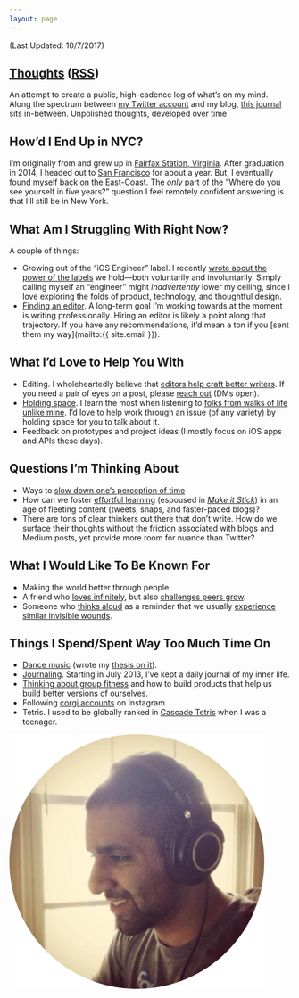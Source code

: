 ```yaml
---
layout: page
---
```


(Last Updated: 10/7/2017)

## [Thoughts](/thoughts) ([RSS](/thoughts.xml))

An attempt to create a public, high-cadence log of what’s on my mind. Along the spectrum between [my Twitter account](https://twitter.com/jasdev) and my blog, [this journal](/thoughts) sits in-between. Unpolished thoughts, developed over time.

## How’d I End Up in NYC?

I’m originally from and grew up in [Fairfax Station, Virginia](http://en.wikipedia.org/wiki/Fairfax_Station,_Virginia). After graduation in 2014, I headed out to [San Francisco](http://en.wikipedia.org/wiki/San_Francisco) for about a year. But, I eventually found myself back on the East-Coast. The _only_ part of the “Where do you see yourself in five years?” question I feel remotely confident answering is that I’ll still be in New York.

## What Am I Struggling With Right Now?

A couple of things:

- Growing out of the “iOS Engineer” label. I recently [wrote about the power of the labels](/peeling-labels) we hold—both voluntarily and involuntarily. Simply calling myself an “engineer” might _inadvertently_ lower my ceiling, since I love exploring the folds of product, technology, and thoughtful design.
- [Finding an editor](https://twitter.com/jasdev/status/916265441584140288). A long-term goal I’m working towards at the moment is writing professionally. Hiring an editor is likely a point along that trajectory. If you have any recommendations, it’d mean a ton if you [sent them my way](mailto:{{ site.email }}).

## What I’d Love to Help You With

- Editing. I wholeheartedly believe that [editors help craft better writers](https://twitter.com/jasdev/status/790202105839640580). If you need a pair of eyes on a post, please [reach out](https://twitter.com/jasdev) (DMs open).
- [Holding space](https://twitter.com/jasdev/status/831682922704945152). I learn the most when listening to [folks from walks of life unlike mine](https://twitter.com/jasdev/status/906596468873728000). I’d love to help work through an issue (of any variety) by holding space for you to talk about it.
- Feedback on prototypes and project ideas (I mostly focus on iOS apps and APIs these days).

## Questions I’m Thinking About

- Ways to [slow down one’s perception of time](https://twitter.com/naval/status/769745071675539456)
- How can we foster [effortful learning](http://journals.sagepub.com/doi/abs/10.1177/0963721414540167) (espoused in [_Make it Stick_](https://www.amazon.com/Make-Stick-Science-Successful-Learning/dp/0674729013)) in an age of fleeting content (tweets, snaps, and faster-paced blogs)?
- There are tons of clear thinkers out there that don’t write. How do we surface their thoughts without the friction associated with blogs and Medium posts, yet provide more room for nuance than Twitter?

## What I Would Like To Be Known For

- Making the world better through people.
- A friend who [loves infinitely](https://github.com/Jasdev/thoughts/blame/181dbeacaf083497ad10f080247a2e5b9b4af401/core-values.md#L7), but also [challenges peers grow](https://twitter.com/jasdev/status/869938469153492999).
- Someone who [thinks aloud](/thoughts) as a reminder that we usually [experience similar invisible wounds](https://twitter.com/jasdev/status/784511992618971136).

## Things I Spend/Spent Way Too Much Time On

- [Dance music](https://soundcloud.com/jasdev-singh) (wrote my [thesis on it](https://www.youtube.com/watch?v=irAFO2rGvTg)).
- [Journaling](/small-moments). Starting in July 2013, I’ve kept a daily journal of my inner life.
- [Thinking about group fitness](https://twitter.com/jasdev/status/852130577461465089) and how to build products that help us build better versions of ourselves.
- Following [corgi accounts](https://www.instagram.com/zoeydacorgi/) on Instagram.
- Tetris. I used to be globally ranked in [Cascade Tetris](https://en.wikipedia.org/wiki/Tetris_Worlds#Arcade_mode) when I was a teenager.

![](/public/images/about-pic.png)
